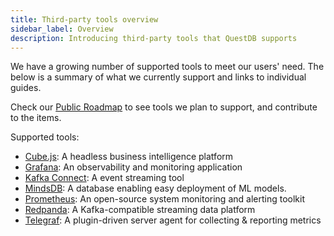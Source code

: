 ```yaml
---
title: Third-party tools overview
sidebar_label: Overview
description: Introducing third-party tools that QuestDB supports
---
```


We have a growing number of supported tools to meet our users' need. 
The below is a summary of what we currently support and links to individual guides.

Check our [Public Roadmap](https://github.com/orgs/questdb/projects/1/views/5) to see tools we plan to support, and contribute to the items.

Supported tools:

- [Cube.js](https://questdb.io/blog/2022/04/26/time-series-data-analytics-with-questdb-and-cube/): A headless business intelligence platform
- [Grafana](https://questdb.io/docs/third-party-tools/grafana/): An observability and monitoring application
- [Kafka Connect](https://questdb.io/docs/third-party-tools/kafka): A event streaming tool
- [MindsDB](https://questdb.io/blog/2022/04/18/enabling-machine-learning-in-questdb-with-mindsdb/): A database enabling easy deployment of ML models.
- [Prometheus](https://questdb.io/docs/third-party-tools/prometheus/): An open-source system monitoring and alerting toolkit
- [Redpanda](https://questdb.io/blog/2022/05/25/how-to-build-a-real-time-crypto-tracker-with-redpanda-and-questdb/): A Kafka-compatible streaming data platform
- [Telegraf](https://questdb.io/docs/third-party-tools/telegraf): A plugin-driven server agent for collecting & reporting metrics
